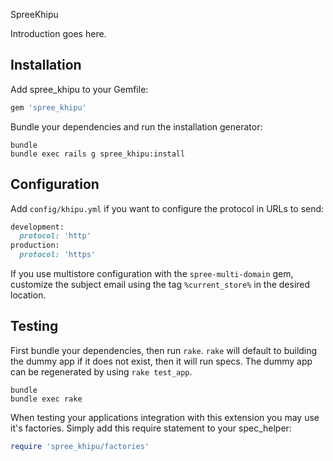 SpreeKhipu

Introduction goes here.

Installation
------------

Add spree_khipu to your Gemfile:

```ruby
gem 'spree_khipu'
```

Bundle your dependencies and run the installation generator:

```shell
bundle
bundle exec rails g spree_khipu:install
```

Configuration
----------------
Add `config/khipu.yml` if you want to configure the protocol in URLs to send:
```ruby
development:
  protocol: 'http'
production:
  protocol: 'https'
```

If you use multistore configuration with the `spree-multi-domain` gem, customize the subject email using the tag `%current_store%`  in the desired location.

Testing
-------

First bundle your dependencies, then run `rake`. `rake` will default to building the dummy app if it does not exist, then it will run specs. The dummy app can be regenerated by using `rake test_app`.

```shell
bundle
bundle exec rake
```

When testing your applications integration with this extension you may use it's factories.
Simply add this require statement to your spec_helper:

```ruby
require 'spree_khipu/factories'
```


